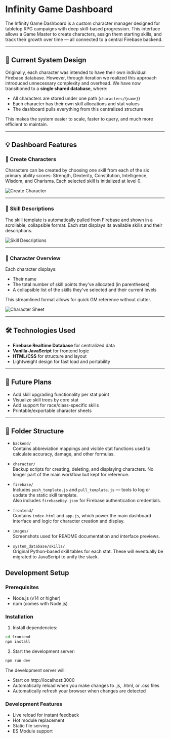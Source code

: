 # Infinity Game Dashboard

The Infinity Game Dashboard is a custom character manager designed for tabletop RPG campaigns with deep skill-based progression. This interface allows a Game Master to create characters, assign them starting skills, and track their growth over time — all connected to a central Firebase backend.

---

## 📌 Current System Design

Originally, each character was intended to have their own individual Firebase database. However, through iteration we realized this approach introduced unnecessary complexity and overhead. We have now transitioned to a **single shared database**, where:

- All characters are stored under one path (`characters/{name}`)
- Each character has their own skill allocations and stat values
- The dashboard pulls everything from this centralized structure

This makes the system easier to scale, faster to query, and much more efficient to maintain.

---

## 💡 Dashboard Features

### 🔧 Create Characters

Characters can be created by choosing one skill from each of the six primary ability scores: Strength, Dexterity, Constitution, Intelligence, Wisdom, and Charisma. Each selected skill is initialized at level 0.

![Create Character](images/create_character.png)

---

### 📖 Skill Descriptions

The skill template is automatically pulled from Firebase and shown in a scrollable, collapsible format. Each stat displays its available skills and their descriptions.

![Skill Descriptions](images/skill_descriptions.png)

---

### 🧙 Character Overview

Each character displays:
- Their name
- The total number of skill points they've allocated (in parentheses)
- A collapsible list of the skills they've selected and their current levels

This streamlined format allows for quick GM reference without clutter.

![Character Sheet](images/jason_full.png)

---

## 🛠 Technologies Used

- **Firebase Realtime Database** for centralized data
- **Vanilla JavaScript** for frontend logic
- **HTML/CSS** for structure and layout
- Lightweight design for fast load and portability

---

## 🚧 Future Plans

- Add skill upgrading functionality per stat point
- Visualize skill trees by core stat
- Add support for race/class-specific skills
- Printable/exportable character sheets

---

## 📁 Folder Structure

- `backend/`  
  Contains abbreviation mappings and visible stat functions used to calculate accuracy, damage, and other formulas.

- `character/`  
  Backup scripts for creating, deleting, and displaying characters. No longer part of the main workflow but kept for reference.

- `firebase/`  
  Includes `push_template.js` and `pull_template.js` — tools to log or update the static skill template.  
  Also includes `firebaseKey.json` for Firebase authentication credentials.

- `frontend/`  
  Contains `index.html` and `app.js`, which power the main dashboard interface and logic for character creation and display.

- `images/`  
  Screenshots used for README documentation and interface previews.

- `system_database/skills/`  
  Original Python-based skill tables for each stat. These will eventually be migrated to JavaScript to unify the stack.

## Development Setup

### Prerequisites
- Node.js (v14 or higher)
- npm (comes with Node.js)

### Installation

1. Install dependencies:
```bash
cd frontend
npm install
```

2. Start the development server:
```bash
npm run dev
```

The development server will:
- Start on http://localhost:3000
- Automatically reload when you make changes to .js, .html, or .css files
- Automatically refresh your browser when changes are detected

### Development Features
- Live reload for instant feedback
- Hot module replacement
- Static file serving
- ES Module support

